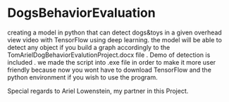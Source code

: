 # DogsBehaviorEvaluation
creating a model in python that can detect dogs&amp;toys in a given overhead view video with TensorFlow using deep learning. the model will be able to detect any object if you build a graph accordingly to the TomArielDogBehaviorEvalutionProject.docx file . Demo of detection is included . we made the script into .exe file in order to make it more user friendly because now you wont have to download TensorFlow and the python environment if you wish to use the program.


Special regards to Ariel Lowenstein, my partner in this Project.
